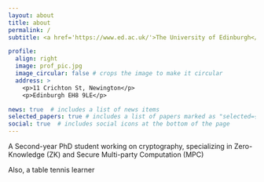 ```yaml
---
layout: about
title: about
permalink: /
subtitle: <a href='https://www.ed.ac.uk/'>The University of Edinburgh</a>.

profile:
  align: right
  image: prof_pic.jpg
  image_circular: false # crops the image to make it circular
  address: >
    <p>11 Crichton St, Newington</p>
    <p>Edinburgh EH8 9LE</p>

news: true  # includes a list of news items
selected_papers: true # includes a list of papers marked as "selected={true}"
social: true  # includes social icons at the bottom of the page
---
```


A Second-year PhD student working on cryptography, specializing in Zero-Knowledge (ZK) and Secure Multi-party Computation (MPC)

Also, a table tennis learner
